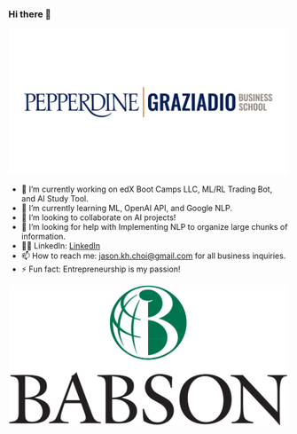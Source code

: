 ### Hi there 👋

![PGB](Pepperdine-Graz.jpeg)

- 🔭 I’m currently working on edX Boot Camps LLC, ML/RL Trading Bot, and AI Study Tool.
- 🌱 I’m currently learning ML, OpenAI API, and Google NLP.
- 👯 I’m looking to collaborate on AI projects!
- 🤔 I’m looking for help with Implementing NLP to organize large chunks of information.
- 👨‍💻 LinkedIn: [LinkedIn](https://www.linkedin.com/in/jasonkchoi/)
- 📫 How to reach me: jason.kh.choi@gmail.com for all business inquiries.
- ⚡ Fun fact: Entrepreneurship is my passion!

![PGB](babson-logo.png)
